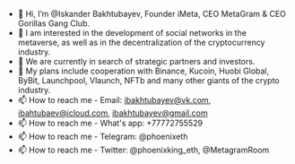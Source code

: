 - 👋 Hi, I’m @Iskander Bakhtubayev, Founder iMeta, CEO MetaGram & CEO Gorillas Gang Club.
- 👀 I am interested in the development of social networks in the metaverse, as well as in the decentralization of the cryptocurrency industry.
- 🌱 We are currently in search of strategic partners and investors.
- 💞️ My plans include cooperation with Binance, Kucoin, Huobi Global, ByBit, Launchpool, Vlaunch, NFTb and many other giants of the crypto industry.
- 📫 How to reach me - Email: ibakhtubayev@vk.com, ibahtubaev@icloud.com, ibakhtubayev@gmail.com
- 📫 How to reach me - What's app: +77772755529
- 📫 How to reach me - Telegram: @phoenixeth
- 📫 How to reach me - Twitter: @phoenixking_eth, @MetagramRoom
<!---
MetaGram/MetaGram is a ✨ special ✨ repository because its `README.md` (this file) appears on your GitHub profile.
You can click the Preview link to take a look at your changes.
--->
